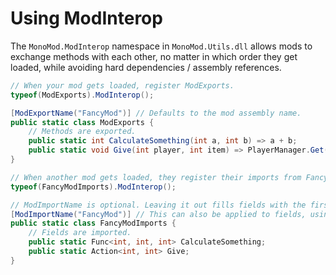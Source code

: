 # Using ModInterop
The `MonoMod.ModInterop` namespace in `MonoMod.Utils.dll` allows mods to exchange methods with each other, no matter in which order they get loaded, while avoiding hard dependencies / assembly references.

```cs
// When your mod gets loaded, register ModExports.
typeof(ModExports).ModInterop();

[ModExportName("FancyMod")] // Defaults to the mod assembly name.
public static class ModExports {
    // Methods are exported.
    public static int CalculateSomething(int a, int b) => a + b;
    public static void Give(int player, int item) => PlayerManager.Get(player).Give(item);
}

// When another mod gets loaded, they register their imports from FancyMod like so:
typeof(FancyModImports).ModInterop();

// ModImportName is optional. Leaving it out fills fields with the first matching method signature, ignoring mod names.
[ModImportName("FancyMod")] // This can also be applied to fields, using the Mod.Method syntax.
public static class FancyModImports {
    // Fields are imported.
    public static Func<int, int, int> CalculateSomething;
    public static Action<int, int> Give;
}
```
